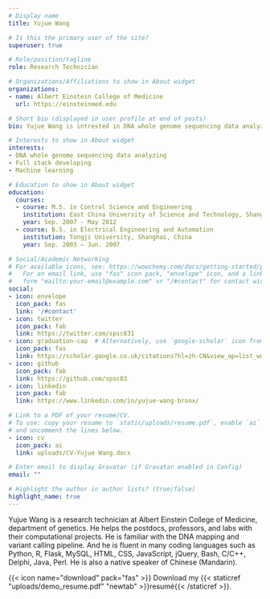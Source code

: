 ```yaml
---
# Display name
title: Yujue Wang

# Is this the primary user of the site?
superuser: true

# Role/position/tagline
role: Research Technician

# Organizations/Affiliations to show in About widget
organizations:
- name: Albert Einstein College of Medicine
  url: https://einsteinmed.edu

# Short bio (displayed in user profile at end of posts)
bio: Yujue Wang is intrested in DNA whole genome sequencing data analyzing, full stack developing. Currently he is studying maching learning.

# Interests to show in About widget
interests:
- DNA whole genome sequencing data analyzing
- Full stack developing
- Machine learning

# Education to show in About widget
education:
  courses:
  - course: M.S. in Control Science and Engineering
    institution: East China University of Science and Technology, Shanghai, China
    year: Sep. 2007 - May 2012 
  - course: B.S. in Electrical Engineering and Automation
    institution: Tongji University, Shanghai, China
    year: Sep. 2003 – Jun. 2007

# Social/Academic Networking
# For available icons, see: https://wowchemy.com/docs/getting-started/page-builder/#icons
#   For an email link, use "fas" icon pack, "envelope" icon, and a link in the
#   form "mailto:your-email@example.com" or "/#contact" for contact widget.
social:
- icon: envelope
  icon_pack: fas
  link: '/#contact'
- icon: twitter
  icon_pack: fab
  link: https://twitter.com/spsc831
- icon: graduation-cap  # Alternatively, use `google-scholar` icon from `ai` icon pack
  icon_pack: fas
  link: https://scholar.google.co.uk/citations?hl=zh-CN&view_op=list_works&gmla=AJsN-F7ULOJ9kZfznHvsPYXoTzpYDGks4X4yTKMxjHyS0R5jb46C_-vltDchd98pypsbW8G5J6qEd3_ennkz5S9EzZKy71VE6q7wRHXLcdoB4Eb79Mu1tVY&user=48HV5NoAAAAJ
- icon: github
  icon_pack: fab
  link: https://github.com/spsc83
- icon: linkedin
  icon_pack: fab
  link: https://www.linkedin.com/in/yujue-wang-bronx/

# Link to a PDF of your resume/CV.
# To use: copy your resume to `static/uploads/resume.pdf`, enable `ai` icons in `params.toml`, 
# and uncomment the lines below.
- icon: cv
  icon_pack: ai
  link: uploads/CV-Yujue Wang.docx

# Enter email to display Gravatar (if Gravatar enabled in Config)
email: ""

# Highlight the author in author lists? (true/false)
highlight_name: true
---
```


Yujue Wang is a research technician at Albert Einstein College of Medicine, department of genetics. He helps the postdocs, professors, and labs with their computational projects. He is familiar with the DNA mapping and variant calling pipeline. And he is fluent in many coding languages such as Python, R, Flask, MySQL, HTML, CSS, JavaScript, jQuery, Bash, C/C++, Delphi, Java, Perl. He is also a native speaker of Chinese (Mandarin).


{{< icon name="download" pack="fas" >}} Download my {{< staticref "uploads/demo_resume.pdf" "newtab" >}}resumé{{< /staticref >}}.
